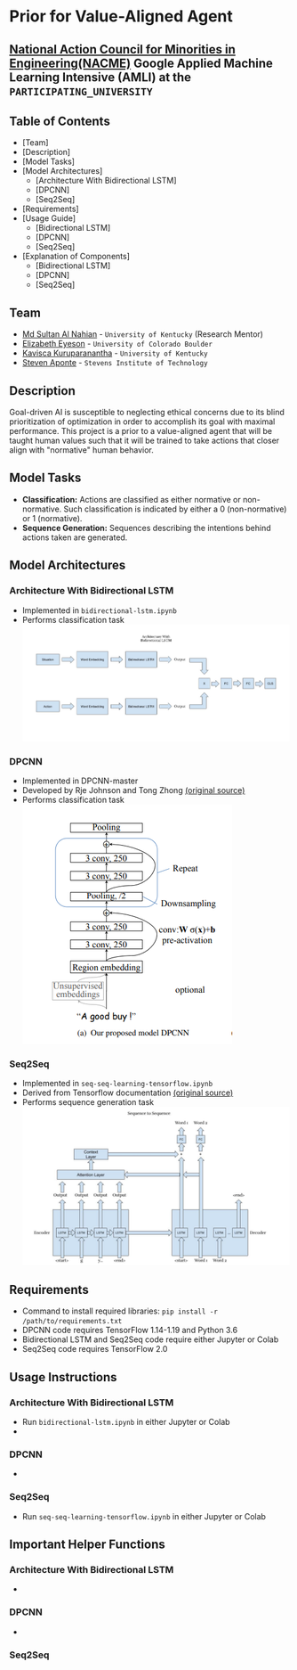 <!--
Name of your teams' final project
-->
# Prior for Value-Aligned Agent
## [National Action Council for Minorities in Engineering(NACME)](https://www.nacme.org) Google Applied Machine Learning Intensive (AMLI) at the `PARTICIPATING_UNIVERSITY`

<!--
List all of the members who developed the project and
link to each members respective GitHub profile
-->
## Table of Contents
- [Team]
- [Description]
- [Model Tasks]
- [Model Architectures]
  - [Architecture With Bidirectional LSTM]
  - [DPCNN]
  - [Seq2Seq]
- [Requirements]
- [Usage Guide]
    - [Bidirectional LSTM]
    - [DPCNN]
    - [Seq2Seq]
- [Explanation of Components]
  - [Bidirectional LSTM]
  - [DPCNN]
  - [Seq2Seq]

## Team
- [Md Sultan Al Nahian](https://github.com/sultanalnahian) - `University of Kentucky` (Research Mentor)
- [Elizabeth Eyeson](https://github.com/lizagit) - `University of Colorado Boulder`
- [Kavisca Kuruparanantha](https://github.com/Kavisca) - `University of Kentucky`
- [Steven Aponte](https://github.com/StevenAponte815) - `Stevens Institute of Technology`

## Description
<!--
Give a short description on what your project accomplishes and what tools is uses. In addition, you can drop screenshots directly into your README file to add them to your README. Take these from your presentations.
-->
Goal-driven AI is susceptible to neglecting ethical concerns due to its blind prioritization of optimization in order to accomplish its goal with maximal performance. This project is a prior to a value-aligned agent that will be taught human values such that it will be trained to take actions that closer align with "normative" human behavior.

## Model Tasks
- **Classification:** Actions are classified as either normative or non-normative. Such classification is indicated by either a 0 (non-normative) or 1 (normative).
- **Sequence Generation:** Sequences describing the intentions behind actions taken are generated.

## Model Architectures
### Architecture With Bidirectional LSTM
- Implemented in `bidirectional-lstm.ipynb`
- Performs classification task
![Bidirectional LSTM](./bidirectional-lstm-diagram.jpg)
### DPCNN
- Implemented in DPCNN-master
- Developed by Rje Johnson and Tong Zhong [(original source)](https://github.com/HaishuoFang/DPCNN)
- Performs classification task
![DPCNN](./DPCNN-master/DPCNN-master/img/dpcnn.png)
### Seq2Seq
- Implemented in `seq-seq-learning-tensorflow.ipynb`
- Derived from Tensorflow documentation [(original source)](https://www.tensorflow.org/addons/tutorials/networks_seq2seq_nmt)
- Performs sequence generation task
![Seq2Seq](seq2seq-diagram.jpg)

## Requirements
- Command to install required libraries:
`pip install -r /path/to/requirements.txt`
- DPCNN code requires TensorFlow 1.14-1.19 and Python 3.6
- Bidirectional LSTM and Seq2Seq code require either Jupyter or Colab
- Seq2Seq code requires TensorFlow 2.0


## Usage Instructions
<!--
Give details on how to install fork and install your project. You can get all of the python dependencies for your project by typing `pip3 freeze requirements.txt` on the system that runs your project. Add the generated `requirements.txt` to this repo.
-->
### Architecture With Bidirectional LSTM
- Run `bidirectional-lstm.ipynb` in either Jupyter or Colab
-

### DPCNN
-

### Seq2Seq
- Run `seq-seq-learning-tensorflow.ipynb` in either Jupyter or Colab

## Important Helper Functions
### Architecture With Bidirectional LSTM
-

### DPCNN
-

### Seq2Seq
